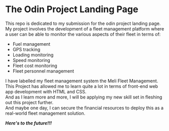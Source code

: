 # The Odin Project Landing Page 
This repo is dedicated to my submission for the odin project landing page.  
My project involves the development of a fleet management platform where a user can be able to monitor the various aspects of their fleet in terms of:
- Fuel management
- GPS tracking 
- Loading monitoring
- Speed monitoring
- Fleet cost monitoring
- Fleet personnel management  

I have labelled my fleet management system the Meli Fleet Management.  
This Project has allowed me to learn quite a lot in terms of front-end web app development with HTML and CSS.  
And as I learn more and more, I will be applying my new skill set in fleshing out this project further.  
And maybe one day, I can secure the financial resources to deploy this as a real-world fleet management solution.  

***Here's to the future!!!***